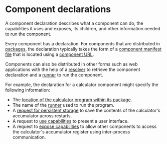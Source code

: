 # Component declarations

A component declaration describes what a component can do, the capabilities
it uses and exposes, its children, and other information needed to run the
component.

Every component has a declaration. For components that are distributed in
[packages][glossary-package], the declaration typically takes the form of
a [component manifest file][doc-component-manifests] that is located using a
[component URL][doc-component-urls].

Components can also be distributed in other forms such as web applications
with the help of a [resolver][doc-resolvers] to retrieve the component
declaration and a [runner][doc-runners] to run the component.

For example, the declaration for a calculator component might specify the
following information:

- The [location of the calculator program within its package][doc-component-manifests-program].
- The name of the [runner][doc-runners] used to run the program.
- A [request for persistent storage][doc-storage-capability] to save the
  contents of the calculator's accumulator across restarts.
- A request to [use capabilities][doc-component-manifests-use] to present
  a user interface.
- A request to [expose capabilities][doc-component-manifests-expose] to
  allow other components to access the calculator's accumulator register
  using inter-process communication.

[doc-component-urls]: /docs/concepts/components/v2/component_urls.md
[doc-component-manifests]: /docs/concepts/components/v2/component_manifests.md
[doc-component-manifests-program]: /docs/concepts/components/v2/component_manifests.md#program
[doc-component-manifests-use]: /docs/concepts/components/v2/component_manifests.md#use
[doc-component-manifests-expose]: /docs/concepts/components/v2/component_manifests.md#expose
[doc-resolvers]: /docs/concepts/components/v2/resolvers.md
[doc-runners]: /docs/concepts/components/v2/runners.md
[doc-storage-capability]: /docs/concepts/components/v2/capabilities/storage.md
[glossary-package]: /docs/glossary.md#package
